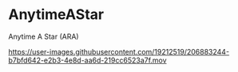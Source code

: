 # AnytimeAStar
Anytime A Star (ARA)


https://user-images.githubusercontent.com/19212519/206883244-b7bfd642-e2b3-4e8d-aa6d-219cc6523a7f.mov

